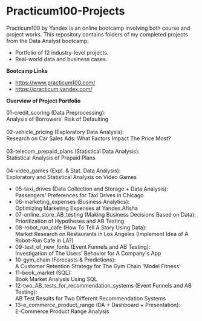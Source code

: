 # Practicum100-Projects

Practicum100 by Yandex is an online bootcamp involving both course and project works. 
This repository contains folders of my completed projects from the Data Analyst bootcamp:
- Portfolio of 12 industry-level projects.
- Real-world data and business cases.

**Bootcamp Links**

- https://www.practicum100.com/
- https://practicum.yandex.com/

**Overview of Project Portfolio**

01-credit_scoring (Data Preprocessing): <br> Analysis of Borrowers' Risk of Defaulting <br> <br>
02-vehicle_pricing (Exploratory Data Analysis): <br> Research on Car Sales Ads: What Factors Impact The Price Most? <br> <br>
03-telecom_prepaid_plans (Statistical Data Analysis): <br> Statistical Analysis of Prepaid Plans <br> <br>
04-video_games (Expl. & Stat. Data Analysis): <br> Exploratory and Statistical Analysis on Video Games
- 05-taxi_drives (Data Collection and Storage + Data Analysis): <br> Passengers' Preferences for Taxi Drives in Chicago
- 06-marketing_expenses (Business Analytics): <br> Optimizing Marketing Expenses at Yandex.Afisha
- 07-online_store_AB_testing (Making Business Decisions Based on Data): <br> Prioritization of Hypotheses and AB Testing
- 08-robot_run_cafe (How To Tell A Story Using Data): <br> Market Research on Restaurants in Los Angeles (Implement Idea of A Robot-Run Cafe in LA?)
- 09-test_of_new_fonts (Event Funnels and AB Testing): <br> Investigation of The Users' Behavior for A Company's App
- 10-gym_chain (Forecasts & Predictions): <br> A Customer Retention Strategy for The Gym Chain 'Model Fitness'
- 11-book_market (SQL): <br> Book Market Analysis Using SQL
- 12-two_AB_tests_for_recommendation_systems (Event Funnels and AB Testing): <br> AB Test Results for Two Different Recommendation Systems
- 13-e_commerce_product_range (DA + Dashboard + Presentation): <br> E-Commerce Product Range Analysis
